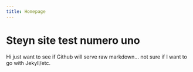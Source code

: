 ```yaml
---
title: Homepage
---
```


# Steyn site test numero uno

Hi just want to see if Github will serve raw markdown... not sure if I want to go with Jekyll/etc.